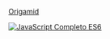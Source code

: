 [Origamid](https://www.origamid.com/curso/javascript-completo-es6/)

[![JavaScript Completo ES6](https://encrypted-tbn0.gstatic.com/images?q=tbn%3AANd9GcRyrmTUv4us_2Ae8zyWkKK2lYSOQMRCyVtNJiP646TFt34Vxmpi)](https://www.origamid.com/curso/javascript-completo-es6/)
